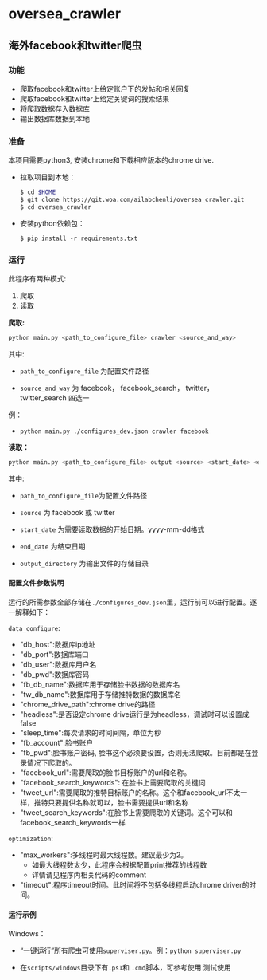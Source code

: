 # oversea_crawler

## 海外facebook和twitter爬虫

### 功能

- 爬取facebook和twitter上给定账户下的发帖和相关回复
- 爬取facebook和twitter上给定关键词的搜索结果
- 将爬取数据存入数据库
- 输出数据库数据到本地


### 准备
本项目需要python3, 安装chrome和下载相应版本的chrome drive.

- 拉取项目到本地：

  ```bash
  $ cd $HOME
  $ git clone https://git.woa.com/ailabchenli/oversea_crawler.git
  $ cd oversea_crawler
  ```

- 安装python依赖包：
  
    `$ pip install -r requirements.txt`


### 运行

此程序有两种模式:

1. 爬取
2. 读取

**爬取:**

```python
python main.py <path_to_configure_file> crawler <source_and_way>
```

其中:

- `path_to_configure_file` 为配置文件路径

- `source_and_way` 为 facebook， facebook_search， twitter， twitter_search 四选一

例：

- `python main.py ./configures_dev.json crawler facebook`

**读取：**

```python
python main.py <path_to_configure_file> output <source> <start_date> <end_date> <output_directory>
```

其中:

- `path_to_configure_file`为配置文件路径

- `source` 为 facebook 或 twitter
- `start_date` 为需要读取数据的开始日期。yyyy-mm-dd格式
- `end_date` 为结束日期
- `output_directory` 为输出文件的存储目录

#### 配置文件参数说明

运行的所需参数全部存储在`./configures_dev.json`里，运行前可以进行配置。逐一解释如下：

`data_configure`:

- "db_host":数据库ip地址
- "db_port":数据库端口
- "db_user":数据库用户名
- "db_pwd":数据库密码
- "fb_db_name":数据库用于存储脸书数据的数据库名
- "tw_db_name":数据库用于存储推特数据的数据库名
- "chrome_drive_path":chrome drive的路径
- "headless":是否设定chrome drive运行是为headless，调试时可以设置成false
- "sleep_time":每次请求的时间间隔，单位为秒
- "fb_account":脸书账户
- "fb_pwd":脸书账户密码, 脸书这个必须要设置，否则无法爬取。目前都是在登录情况下爬取的。
- "facebook_url":需要爬取的脸书目标账户的url和名称。
- "facebook_search_keywords": 在脸书上需要爬取的关键词
- "tweet_url":需要爬取的推特目标账户的名称。这个和facebook_url不太一样，推特只要提供名称就可以，脸书需要提供url和名称
- "tweet_search_keywords":在脸书上需要爬取的关键词。这个可以和facebook_search_keywords一样

`optimization`:

- "max_workers":多线程时最大线程数。建议最少为2。
  - 如最大线程数太少，此程序会根据配置print推荐的线程数
  - 详情请见程序内相关代码的comment
- "timeout":程序timeout时间。此时间将不包括多线程启动chrome driver的时间。

#### 运行示例

Windows：

- “一键运行”所有爬虫可使用`superviser.py`。例：`python superviser.py`

- 在`scripts/windows`目录下有`.ps1`和 `.cmd`脚本，可参考使用
测试使用
